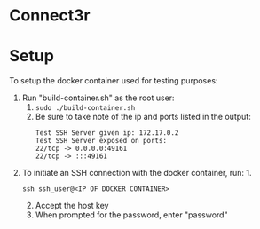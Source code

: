 # Connect3r

# Setup
To setup the docker container used for testing purposes:
1. Run "build-container.sh" as the root user:
   1. ``sudo ./build-container.sh``
   2. Be sure to take note of the ip and ports listed in the output:
        ```
        Test SSH Server given ip: 172.17.0.2
        Test SSH Server exposed on ports:
        22/tcp -> 0.0.0.0:49161
        22/tcp -> :::49161
        ```
2. To initiate an SSH connection with the docker container, run:
   1. 
      ```commandline
      ssh ssh_user@<IP OF DOCKER CONTAINER>
      ```
   2. Accept the host key
   3. When prompted for the password, enter "password"